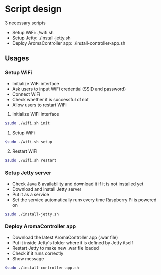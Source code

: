 # Script design

3 necessary scripts
* Setup WiFi: ./wifi.sh
* Setup Jetty: ./install-jetty.sh
* Deploy AromaController app: ./install-controller-app.sh

## Usages

### Setup WiFi
* Initialize WiFi interface
* Ask users to input WiFi credential (SSID and password)
* Connect WiFi
* Check whether it is successful of not
* Allow users to restart WiFi

1. Initialize WiFi interface
```bash
$sudo ./wifi.sh init
```

1. Setup WiFi
```bash
$sudo ./wifi.sh setup
```

2. Restart WiFi
```bash
$sudo ./wifi.sh restart
```

### Setup Jetty server
* Check Java 8 availability and download it if it is not installed yet
* Download and install Jetty server
* Put it as a service
* Set the service automatically runs every time Raspberry Pi is powered on

```bash
$sudo ./install-jetty.sh
``` 

### Deploy AromaController app
* Download the latest AromaController app (.war file)
* Put it inside Jetty's folder where it is defined by Jetty itself
* Restart Jetty to make new .war file loaded
* Check if it runs correctly
* Show message

```bash
$sudo ./install-controller-app.sh
``` 